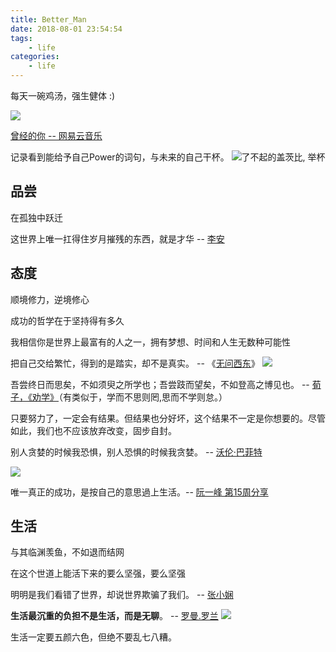 ```yaml
---
title: Better_Man
date: 2018-08-01 23:54:54
tags:
    - life
categories: 
    - life
---
```


每天一碗鸡汤，强生健体 :)

![](https://gss0.bdstatic.com/94o3dSag_xI4khGkpoWK1HF6hhy/baike/c0%3Dbaike80%2C5%2C5%2C80%2C26/sign=46fc9b94b51c8701c2bbbab44616f54a/00e93901213fb80e136344a730d12f2eb938940b.jpg)

[曾经的你 -- 网易云音乐](https://music.163.com/#/song?id=167975)

<!--more-->

记录看到能给予自己Power的词句，与未来的自己干杯。
![了不起的盖茨比, 举杯](https://timgsa.baidu.com/timg?image&quality=80&size=b9999_10000&sec=1533150875649&di=4f13323ee04bec1e72b5bf74478d10bb&imgtype=0&src=http%3A%2F%2Fwww.cssn.cn%2Fst%2Fst_zpwht%2F201411%2FW020141123799706038347.png)

## 品尝

在孤独中跃迁

这世界上唯一扛得住岁月摧残的东西，就是才华 -- [李安](https://baike.baidu.com/item/%E6%9D%8E%E5%AE%89/16812?fr=aladdin)

## 态度

顺境修力，逆境修心

成功的哲学在于坚持得有多久

我相信你是世界上最富有的人之一，拥有梦想、时间和人生无数种可能性

把自己交给繁忙，得到的是踏实，却不是真实。 -- 《[无问西东](https://baike.baidu.com/item/%E6%97%A0%E9%97%AE%E8%A5%BF%E4%B8%9C/1743189?fr=aladdin)》
![](https://gss0.bdstatic.com/-4o3dSag_xI4khGkpoWK1HF6hhy/baike/c0%3Dbaike150%2C5%2C5%2C150%2C50/sign=b2fe4255c01349546a13e0363727f93d/d000baa1cd11728bab3176f6c3fcc3cec2fd2cc2.jpg)

吾尝终日而思矣，不如须臾之所学也；吾尝跂而望矣，不如登高之博见也。 -- [荀子，《劝学》](https://baike.baidu.com/item/%E5%8A%9D%E5%AD%A6/1055?fr=aladdin)（有类似于，学而不思则罔,思而不学则怠。）

只要努力了，一定会有结果。但结果也分好坏，这个结果不一定是你想要的。尽管如此，我们也不应该放弃改变，固步自封。

别人贪婪的时候我恐惧，别人恐惧的时候我贪婪。 -- [沃伦·巴菲特](https://baike.baidu.com/item/%E6%B2%83%E4%BC%A6%C2%B7%E5%B7%B4%E8%8F%B2%E7%89%B9/472378?fromtitle=%E5%B7%B4%E8%8F%B2%E7%89%B9&fromid=215648&fr=aladdin)

![](https://gss2.bdstatic.com/9fo3dSag_xI4khGkpoWK1HF6hhy/baike/c0%3Dbaike150%2C5%2C5%2C150%2C50/sign=64e7757bdb160924c828aa49b56e5e9f/1f178a82b9014a9024195490a2773912b31beefc.jpg)

唯一真正的成功，是按自己的意思過上生活。-- [阮一峰 第15周分享](http://www.ruanyifeng.com/blog/2018/07/weekly-issue-15.html)

## 生活

与其临渊羡鱼，不如退而结网

在这个世道上能活下来的要么坚强，要么坚强

明明是我们看错了世界，却说世界欺骗了我们。 -- [张小娴](https://baike.baidu.com/item/%E5%BC%A0%E5%B0%8F%E5%A8%B4/201628?fr=aladdin)

**生活最沉重的负担不是生活，而是无聊**。 -- [罗曼.罗兰](https://baike.baidu.com/item/%E7%BD%97%E6%9B%BC%C2%B7%E7%BD%97%E5%85%B0/802941?fromtitle=%E7%BD%97%E6%9B%BC%E7%BD%97%E5%85%B0&fromid=1062483&fr=aladdin)
![](https://gss2.bdstatic.com/9fo3dSag_xI4khGkpoWK1HF6hhy/baike/c0%3Dbaike92%2C5%2C5%2C92%2C30/sign=162842ab1f950a7b613846966bb809bc/4ec2d5628535e5ddbd31bc4274c6a7efce1b6209.jpg)

生活一定要五颜六色，但绝不要乱七八糟。